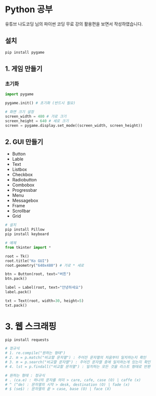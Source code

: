 # Python 공부

유튜브 나도코딩 님의 파이썬 코딩 무료 강의 활용편을 보면서 작성하였습니다.

## 설치

```bash
pip install pygame
```

## 1. 게임 만들기

### 초기화

```py
import pygame

pygame.init() # 초기화 (반드시 필요)

# 화면 크기 설정
screen_width = 480 # 가로 크기
screen_height = 640 # 세로 크기
screen = pygame.display.set_mode((screen_width, screen_height))
```

## 2. GUI 만들기

- Button
- Lable
- Text
- Listbox
- Checkbox
- Radiobutton
- Combobox
- Progressbar
- Menu
- Messagebox
- Frame
- Scrollbar
- Grid

```bash
# 설치
pip install Pillow
pip install keyboard
```

```py
# 예제
from tkinter import *

root = Tk()
root.title("Ko GUI")
root.geometry("640x480") # 가로 * 세로

btn = Button(root, text="버튼")
btn.pack()

label = Label(root, text="안녕하세요")
label.pack()

txt = Text(root, width=30, height=5)
txt.pack()
```

# 3. 웹 스크래핑

```bash
pip install requests
```

```py
# 정규식
# 1. re.compile("원하는 형태")
# 2. m = p.match("비교할 문자열") : 주어진 문자열의 처음부터 일치하는지 확인
# 3. m = p.search("비교할 문자열") : 주어진 문자열 중에 일치하는게 있는지 확인
# 4. lst = p.findall("비교할 문자열") : 일치하는 모든 것을 리스트 형태로 반환

# 원하는 형태 : 정규식
# . (ca.e) : 하나의 문자를 의미 > care, cafe, case (O) | caffe (x)
# ^ (^de) : 문자열의 시작 > desk, destination (O) | fade (x)
# $ (se$) : 문자열의 끝 > case, base (O) | face (X)
```
